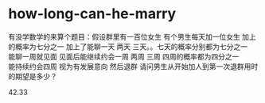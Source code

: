# how-long-can-he-marry
有没学数学的来算个题目：假设群里有一百位女生 
有个男生每天加一位女生 
加上的概率为七分之一 
加上了能聊一天 两天 三天。。七天的概率分别都为七分之一  
能聊一周就见面 见面后能继续约会一周 两周 三周 四周的概率都为四分之一  
能持续约会四周 
视为有发展意向 
然后退群 
请问男生从开始加人到第一次退群用时的期望是多少？

42.33

